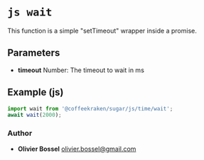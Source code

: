 


<!-- @namespace    sugar.js.time -->

# ```js wait ```


This function is a simple "setTimeout" wrapper inside a promise.

## Parameters

- **timeout**  Number: The timeout to wait in ms



## Example (js)

```js
import wait from '@coffeekraken/sugar/js/time/wait';
await wait(2000);
```


### Author
- **Olivier Bossel** <a href="mailto:olivier.bossel@gmail.com">olivier.bossel@gmail.com</a> 



